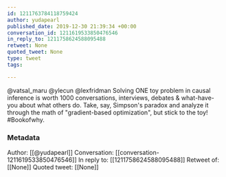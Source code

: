 ```yaml
---
id: 1211763784118759424
author: yudapearl
published_date: 2019-12-30 21:39:34 +00:00
conversation_id: 1211619533850476546
in_reply_to: 1211758624588095488
retweet: None
quoted_tweet: None
type: tweet
tags:

---
```


@vatsal_maru @ylecun @lexfridman Solving ONE toy problem in causal inference is worth 1000 conversations, interviews, debates &amp; what-have-you about what others do. Take, say, Simpson's paradox and analyze it through the math of "gradient-based optimization", but stick to the toy! #Bookofwhy.

### Metadata

Author: [[@yudapearl]]
Conversation: [[conversation-1211619533850476546]]
In reply to: [[1211758624588095488]]
Retweet of: [[None]]
Quoted tweet: [[None]]
